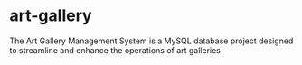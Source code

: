 # art-gallery
The Art Gallery Management System is a MySQL database project designed to streamline and enhance the operations of art galleries
